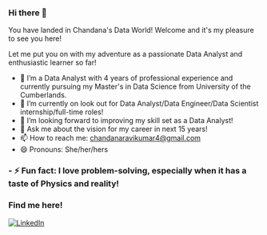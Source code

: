 ### Hi there 👋

You have landed in Chandana's Data World! Welcome and it's my pleasure to see you here!

Let me put you on with my adventure as a passionate Data Analyst and enthusiastic learner so far!

- 🌱 I’m a Data Analyst with 4 years of professional experience and currently pursuing my Master's in Data Science from University of the Cumberlands.
- 🔭 I’m currently on look out for Data Analyst/Data Engineer/Data Scientist internship/full-time roles!
- 🤔 I’m looking forward to improving my skill set as a Data Analyst!
- 💬 Ask me about the vision for my career in next 15 years!
- 📫 How to reach me: [chandanaravikumar4@gmail.com](mailto:chandanaravikumar4@gmail.com)
- 😄 Pronouns: She/her/hers
### - ⚡ Fun fact: I love problem-solving, especially when it has a taste of Physics and reality!

### Find me here!

<a href="https://www.linkedin.com/in/chandana-ravikumar-825914bb/" target="_blank" >
  <img src="https://img.shields.io/badge/_-0077B5?logo=linkedin&style=social" alt="LinkedIn"> 
</a></br>

